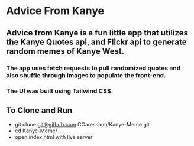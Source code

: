 # Advice From Kanye

## Advice from Kanye is a fun little app that utilizes the Kanye Quotes api, and Flickr api to generate random memes of Kanye West. 

### The app uses fetch requests to pull randomized quotes and also shuffle through images to populate the front-end.
 
### The UI was built using Tailwind CSS.

## To Clone and Run

* git clone git@github.com:CCaressimo/Kanye-Meme.git
* cd Kanye-Meme/
* open index.html with live server
